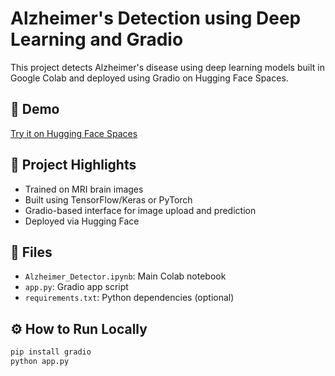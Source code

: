 # Alzheimer's Detection using Deep Learning and Gradio

This project detects Alzheimer's disease using deep learning models built in Google Colab and deployed using Gradio on Hugging Face Spaces.

## 🚀 Demo
[Try it on Hugging Face Spaces](https://share.google/0KpiLZNrE0vK0Fbpa)

## 🧠 Project Highlights
- Trained on MRI brain images
- Built using TensorFlow/Keras or PyTorch
- Gradio-based interface for image upload and prediction
- Deployed via Hugging Face

## 📁 Files
- `Alzheimer_Detector.ipynb`: Main Colab notebook
- `app.py`: Gradio app script
- `requirements.txt`: Python dependencies (optional)

## ⚙️ How to Run Locally
```bash
pip install gradio
python app.py
